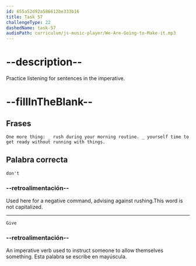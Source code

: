 ```yaml
---
id: 655a52d92a586612be333b16
title: Task 57
challengeType: 22
dashedName: task-57
audioPath: curriculum/js-music-player/We-Are-Going-to-Make-it.mp3
---
```


<!--
AUDIO REFERENCE: 
Expert: One more thing: don't rush during your morning routine. Give yourself time to get ready without running with things.
-->

# --description--

Practice listening for sentences in the imperative.

# --fillInTheBlank--

## Frases

`One more thing: _ rush during your morning routine. _ yourself time to get ready without running with things.`

## Palabra correcta

`don't`

### --retroalimentación--

Used here for a negative command, advising against rushing.This word is not capitalized.

---

`Give`

### --retroalimentación--

An imperative verb used to instruct someone to allow themselves something. Esta palabra se escribe en mayúscula.
